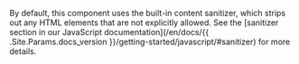By default, this component uses the built-in content sanitizer, which strips out any HTML elements that are not explicitly allowed. See the [sanitizer section in our JavaScript documentation](/en/docs/{{ .Site.Params.docs_version }}/getting-started/javascript/#sanitizer) for more details.

